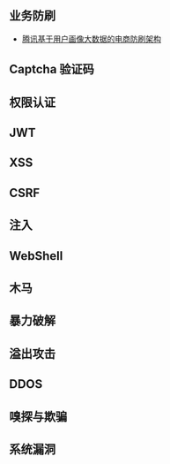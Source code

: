 

## 业务防刷
* [腾讯基于用户画像大数据的电商防刷架构](../article/20170914-tencent-anti-thief.md)

## Captcha 验证码

## 权限认证

## JWT

## XSS

## CSRF

## 注入

## WebShell

## 木马

## 暴力破解

## 溢出攻击

## DDOS

## 嗅探与欺骗

## 系统漏洞



